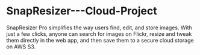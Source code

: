 # SnapResizer---Cloud-Project
SnapResizer Pro simplifies the way users find, edit, and store images. With just a few clicks, anyone can search for images on Flickr, resize and tweak them directly in the web app, and then save them to a secure cloud storage on AWS S3.

